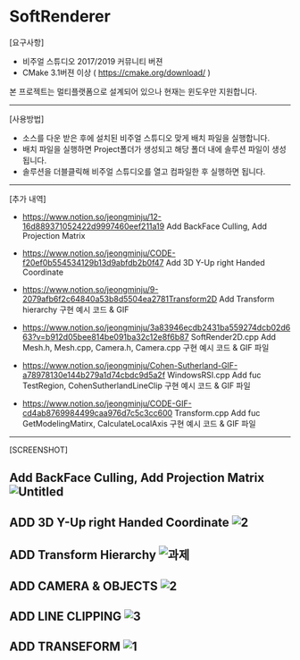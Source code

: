 # SoftRenderer

[요구사항]
- 비주얼 스튜디오 2017/2019 커뮤니티 버젼
- CMake 3.1버젼 이상 ( https://cmake.org/download/ )

본 프로젝트는 멀티플랫폼으로 설계되어 있으나 현재는 윈도우만 지원합니다. 

-----------------------------------------------------------------------------------------------------------


[사용방법]
- 소스를 다운 받은 후에 설치된 비주얼 스튜디오 맞게 배치 파일을 실행합니다. 
- 배치 파일을 실행하면 Project폴더가 생성되고 해당 폴더 내에 솔루션 파일이 생성됩니다. 
- 솔루션을 더블클릭해 비주얼 스튜디오를 열고 컴파일한 후 실행하면 됩니다.

-----------------------------------------------------------------------------------------------------------

[추가 내역]

- https://www.notion.so/jeongminju/12-16d889371052422d9997460eef211a19 Add BackFace Culling, Add Projection Matrix

- https://www.notion.so/jeongminju/CODE-f20ef0b554534129b13d9abfdb2b0f47 Add 3D Y-Up right Handed Coordinate

- https://www.notion.so/jeongminju/9-2079afb6f2c64840a53b8d5504ea2781Transform2D Add Transform hierarchy 구현 예시 코드 & GIF

- https://www.notion.so/jeongminju/3a83946ecdb2431ba559274dcb02d663?v=b912d05bee814be091ba32c12e8f6b87 SoftRender2D.cpp Add Mesh.h, Mesh.cpp, Camera.h, Camera.cpp 구현 예시 코드 & GIF 파일


- https://www.notion.so/jeongminju/Cohen-Sutherland-GIF-a78978130e144b279a1d74cbdc9d5a2f WindowsRSI.cpp Add fuc TestRegion, CohenSutherlandLineClip 구현 예시 코드 & GIF 파일


- https://www.notion.so/jeongminju/CODE-GIF-cd4ab8769984499caa976d7c5c3cc600 Transform.cpp Add fuc GetModelingMatirx, CalculateLocalAxis 구현 예시 코드 & GIF 파일

-----------------------------------------------------------------------------------------------------------


[SCREENSHOT]

Add BackFace Culling, Add Projection Matrix
![Untitled](https://user-images.githubusercontent.com/43086720/85734426-ffbecc80-b737-11ea-8ab6-a9c070fc842b.png)
-----------------------------------------------------------------------------------------------------------

ADD 3D Y-Up right Handed Coordinate
![2](https://user-images.githubusercontent.com/43086720/85066314-b1ff0d00-b1e9-11ea-9338-6ce7fa60b4d1.gif)
-----------------------------------------------------------------------------------------------------------

ADD Transform Hierarchy
![과제](https://user-images.githubusercontent.com/43086720/83903795-bbc05380-a799-11ea-9214-a7b864c58829.gif)
-----------------------------------------------------------------------------------------------------------

ADD CAMERA & OBJECTS
![2](https://user-images.githubusercontent.com/43086720/82487853-e95e9900-9b19-11ea-8824-1e5b5449855d.gif)
-----------------------------------------------------------------------------------------------------------

ADD LINE CLIPPING
![3](https://user-images.githubusercontent.com/43086720/81183632-5a666280-8fea-11ea-9578-acadfaa35aaf.gif)
-----------------------------------------------------------------------------------------------------------

ADD TRANSEFORM
![1](https://user-images.githubusercontent.com/43086720/81069805-5caebb00-8f1d-11ea-9adc-292800fbbfc7.gif)
-----------------------------------------------------------------------------------------------------------

